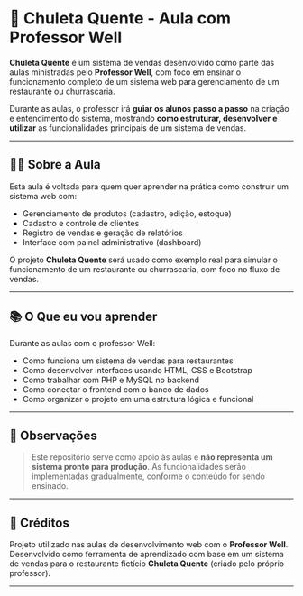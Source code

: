 # 🍖 Chuleta Quente - Aula com Professor Well

**Chuleta Quente** é um sistema de vendas desenvolvido como parte das aulas ministradas pelo **Professor Well**, com foco em ensinar o funcionamento completo de um sistema web para gerenciamento de um restaurante ou churrascaria.

Durante as aulas, o professor irá **guiar os alunos passo a passo** na criação e entendimento do sistema, mostrando **como estruturar, desenvolver e utilizar** as funcionalidades principais de um sistema de vendas.

---

## 👨‍🏫 Sobre a Aula

Esta aula é voltada para quem quer aprender na prática como construir um sistema web com:

- Gerenciamento de produtos (cadastro, edição, estoque)
- Cadastro e controle de clientes
- Registro de vendas e geração de relatórios
- Interface com painel administrativo (dashboard)

O projeto **Chuleta Quente** será usado como exemplo real para simular o funcionamento de um restaurante ou churrascaria, com foco no fluxo de vendas.

---

## 📚 O Que eu vou aprender

Durante as aulas com o professor Well:

- Como funciona um sistema de vendas para restaurantes
- Como desenvolver interfaces usando HTML, CSS e Bootstrap
- Como trabalhar com PHP e MySQL no backend
- Como conectar o frontend com o banco de dados
- Como organizar o projeto em uma estrutura lógica e funcional

---

## 📌 Observações

> Este repositório serve como apoio às aulas e **não representa um sistema pronto para produção**. As funcionalidades serão implementadas gradualmente, conforme o conteúdo for sendo ensinado.

---

## 💬 Créditos

Projeto utilizado nas aulas de desenvolvimento web com o **Professor Well**.  
Desenvolvido como ferramenta de aprendizado com base em um sistema de vendas para o restaurante fictício **Chuleta Quente** (criado pelo próprio professor).

---
